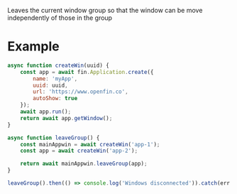 Leaves the current window group so that the window can be move independently of those in the group
# Example
```js
async function createWin(uuid) {
    const app = await fin.Application.create({
        name: 'myApp',
        uuid: uuid,
        url: 'https://www.openfin.co',
        autoShow: true
    });
    await app.run();
    return await app.getWindow();
}

async function leaveGroup() {
    const mainAppwin = await createWin('app-1');
    const app = await createWin('app-2');

    return await mainAppwin.leaveGroup(app);
}

leaveGroup().then(() => console.log('Windows disconnected')).catch(err => console.log(err));
```
